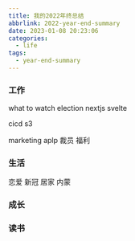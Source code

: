 ```yaml
---
title: 我的2022年终总结
abbrlink: 2022-year-end-summary
date: 2023-01-08 20:23:06
categories:
  - life
tags:
  - year-end-summary
---
```


### 工作

what to watch
election
nextjs
svelte

cicd
s3

marketing
aplp
裁员
福利

### 生活

恋爱
新冠
居家
内蒙

### 成长

### 读书
